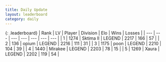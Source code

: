 ```yaml
---
title: Daily Update
layout: leaderboard
category: daily
---
```


{: .leaderboard}
| Rank | LV | Player | Division | Elo | Wins | Losses |
| --- | --- | --- | --- | --- | --- | --- |
| <span data-change="0">1</span> | 1274 | <span title="ID: 402846">Sktima II</span> | LEGEND | <span data-change="0">2217</span> | <span data-change="0">166</span> | <span data-change="0">57</span> |
| <span data-change="0">2</span> | 136 | <span title="ID: 750033">opium</span> | LEGEND | <span data-change="0">2216</span> | <span data-change="0">111</span> | <span data-change="0">31</span> |
| <span data-change="2">3</span> | 1175 | <span title="ID: 540690">poon</span> | LEGEND | <span data-change="39">2210</span> | <span data-change="5">104</span> | <span data-change="1">39</span> |
| <span data-change="0">4</span> | 1440 | <span title="ID: 416373">Mirakee</span> | LEGEND | <span data-change="32">2203</span> | <span data-change="14">78</span> | <span data-change="5">15</span> |
| <span data-change="3">5</span> | 1269 | <span title="ID: 200908">Xaura</span> | LEGEND | <span data-change="71">2202</span> | <span data-change="14">119</span> | <span data-change="4">54</span> |